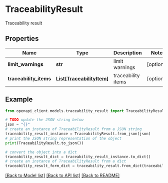 # TraceabilityResult

Traceability result

## Properties

Name | Type | Description | Notes
------------ | ------------- | ------------- | -------------
**limit_warnings** | **str** | limit warnings | [optional] 
**traceability_items** | [**List[TraceabilityItem]**](TraceabilityItem.md) | traceability items | [optional] 

## Example

```python
from openapi_client.models.traceability_result import TraceabilityResult

# TODO update the JSON string below
json = "{}"
# create an instance of TraceabilityResult from a JSON string
traceability_result_instance = TraceabilityResult.from_json(json)
# print the JSON string representation of the object
print(TraceabilityResult.to_json())

# convert the object into a dict
traceability_result_dict = traceability_result_instance.to_dict()
# create an instance of TraceabilityResult from a dict
traceability_result_form_dict = traceability_result.from_dict(traceability_result_dict)
```
[[Back to Model list]](../README.md#documentation-for-models) [[Back to API list]](../README.md#documentation-for-api-endpoints) [[Back to README]](../README.md)


